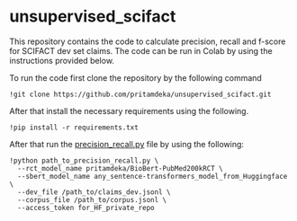 # unsupervised_scifact

This repository contains the code to calculate precision, recall and f-score for SCIFACT dev set claims. The code can be run in Colab by using the instructions provided below. 

To run the code first clone the repository by the following command
```
!git clone https://github.com/pritamdeka/unsupervised_scifact.git
```

After that install the necessary requirements using the following.
```
!pip install -r requirements.txt
```
After that run the [precision_recall.py](https://github.com/pritamdeka/unsupervised_scifact/blob/main/precision_recall.py) file by using the following:

```
!python path_to_precision_recall.py \
  --rct_model_name pritamdeka/BioBert-PubMed200kRCT \
  --sbert_model_name any_sentence-transformers_model_from_Huggingface \
  --dev_file /path_to/claims_dev.jsonl \
  --corpus_file /path_to/corpus.jsonl \
  --access_token for_HF_private_repo
```
